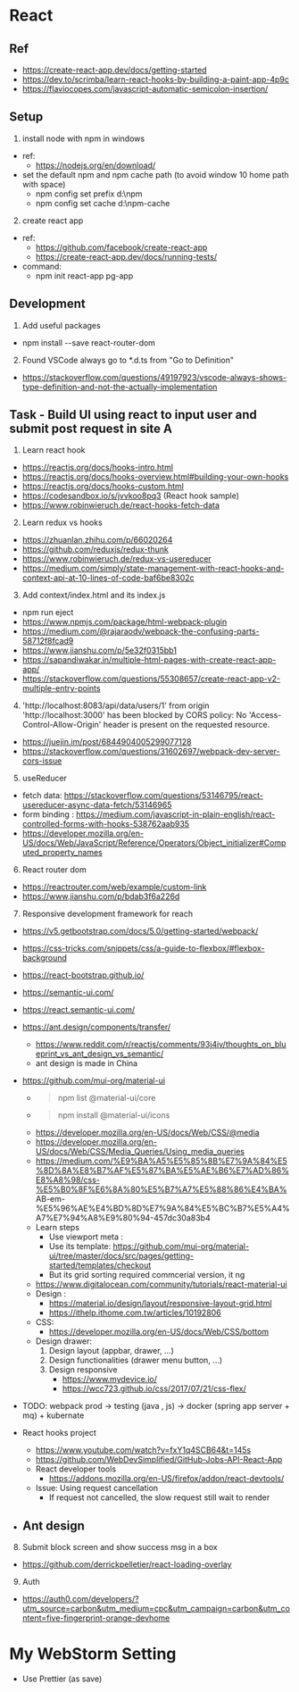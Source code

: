 # React
## Ref
- https://create-react-app.dev/docs/getting-started
- https://dev.to/scrimba/learn-react-hooks-by-building-a-paint-app-4p9c
- https://flaviocopes.com/javascript-automatic-semicolon-insertion/


## Setup
1. install node with npm in windows  
- ref:
    - https://nodejs.org/en/download/
- set the default npm and npm cache path (to avoid window 10 home path with space)
    - npm config set prefix d:\npm 
    - npm config set cache d:\npm-cache 
2. create react app 
- ref:
    - https://github.com/facebook/create-react-app
    - https://create-react-app.dev/docs/running-tests/
- command:
    - npm init react-app pg-app
    

## Development 
1. Add useful packages
- npm install --save react-router-dom

2. Found VSCode always go to *.d.ts from "Go to Definition" 
- https://stackoverflow.com/questions/49197923/vscode-always-shows-type-definition-and-not-the-actually-implementation


## Task - Build UI using react to input user and submit post request in site A  
1. Learn react hook 
- https://reactjs.org/docs/hooks-intro.html
- https://reactjs.org/docs/hooks-overview.html#building-your-own-hooks
- https://reactjs.org/docs/hooks-custom.html
- https://codesandbox.io/s/jvvkoo8pq3 (React hook sample)
- https://www.robinwieruch.de/react-hooks-fetch-data

2. Learn redux vs hooks
- https://zhuanlan.zhihu.com/p/66020264 
- https://github.com/reduxjs/redux-thunk
- https://www.robinwieruch.de/redux-vs-usereducer
- https://medium.com/simply/state-management-with-react-hooks-and-context-api-at-10-lines-of-code-baf6be8302c

3. Add context/index.html and its index.js
- npm run eject
- https://www.npmjs.com/package/html-webpack-plugin 
- https://medium.com/@rajaraodv/webpack-the-confusing-parts-58712f8fcad9
- https://www.jianshu.com/p/5e32f0315bb1
- https://sapandiwakar.in/multiple-html-pages-with-create-react-app-app/
- https://stackoverflow.com/questions/55308657/create-react-app-v2-multiple-entry-points

4.  'http://localhost:8083/api/data/users/1' from origin 'http://localhost:3000' has been blocked by CORS policy: No 'Access-Control-Allow-Origin' header is present on the requested resource.
- https://juejin.im/post/6844904005299077128
- https://stackoverflow.com/questions/31602697/webpack-dev-server-cors-issue

5. useReducer
- fetch data: https://stackoverflow.com/questions/53146795/react-usereducer-async-data-fetch/53146965
- form binding : https://medium.com/javascript-in-plain-english/react-controlled-forms-with-hooks-538762aab935
- https://developer.mozilla.org/en-US/docs/Web/JavaScript/Reference/Operators/Object_initializer#Computed_property_names

6. React router dom
- https://reactrouter.com/web/example/custom-link
- https://www.jianshu.com/p/bdab3f6a226d

7. Responsive development framework for reach  
- https://v5.getbootstrap.com/docs/5.0/getting-started/webpack/
- https://css-tricks.com/snippets/css/a-guide-to-flexbox/#flexbox-background
- https://react-bootstrap.github.io/
- https://semantic-ui.com/ 
- https://react.semantic-ui.com/ 
- https://ant.design/components/transfer/  
    - https://www.reddit.com/r/reactjs/comments/93j4iv/thoughts_on_blueprint_vs_ant_design_vs_semantic/
    - ant design is made in China 
- https://github.com/mui-org/material-ui 
    - > npm list @material-ui/core
    - > npm install @material-ui/icons
    - https://developer.mozilla.org/en-US/docs/Web/CSS/@media
    - https://developer.mozilla.org/en-US/docs/Web/CSS/Media_Queries/Using_media_queries
    - https://medium.com/%E9%BA%A5%E5%85%8B%E7%9A%84%E5%8D%8A%E8%B7%AF%E5%87%BA%E5%AE%B6%E7%AD%86%E8%A8%98/css-%E5%B0%8F%E6%8A%80%E5%B7%A7%E5%88%86%E4%BA%
    AB-em-%E5%96%AE%E4%BD%8D%E7%9A%84%E5%BC%B7%E5%A4%A7%E7%94%A8%E9%80%94-457dc30a83b4
    - Learn steps 
        - Use viewport meta : <meta
                name="viewport"
                content="minimum-scale=1, initial-scale=1, width=device-width"
                />
        - Use its template: https://github.com/mui-org/material-ui/tree/master/docs/src/pages/getting-started/templates/checkout
        - But its grid sorting required commcerial version, it ng 
    - https://www.digitalocean.com/community/tutorials/react-material-ui
    - Design :
        - https://material.io/design/layout/responsive-layout-grid.html
        - https://ithelp.ithome.com.tw/articles/10192806
    - CSS:  
        - https://developer.mozilla.org/en-US/docs/Web/CSS/bottom
    - Design drawer:
        1. Design layout (appbar, drawer, ...)
        2. Design functionalities (drawer menu button, ...)
        3. Design responsive 
            - https://www.mydevice.io/
            - https://wcc723.github.io/css/2017/07/21/css-flex/

- TODO: webpack prod -> testing (java , js)  -> docker (spring app server + mq) + kubernate 

- React hooks project 
    - https://www.youtube.com/watch?v=fxY1q4SCB64&t=145s
    - https://github.com/WebDevSimplified/GitHub-Jobs-API-React-App
    - React developer tools 
        - https://addons.mozilla.org/en-US/firefox/addon/react-devtools/
    - Issue: Using request cancellation 
        - If request not cancelled, the slow request still wait to render 
- Ant design 
    - 



8. Submit block screen and show success msg in a box 
- https://github.com/derrickpelletier/react-loading-overlay

9. Auth 
- https://auth0.com/developers/?utm_source=carbon&utm_medium=cpc&utm_campaign=carbon&utm_content=five-fingerprint-orange-devhome


# My WebStorm Setting
- Use Prettier (as save)